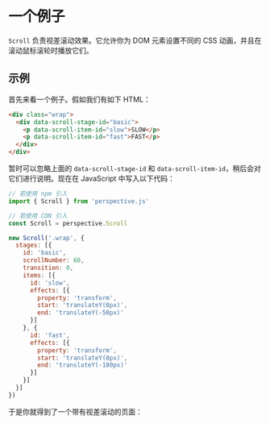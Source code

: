 # 一个例子

`Scroll` 负责视差滚动效果。它允许你为 DOM 元素设置不同的 CSS 动画，并且在滚动鼠标滚轮时播放它们。

## 示例
首先来看一个例子。假如我们有如下 HTML：

```html
<div class="wrap">
  <div data-scroll-stage-id="basic">
    <p data-scroll-item-id="slow">SLOW</p>
    <p data-scroll-item-id="fast">FAST</p>
  </div>
</div>
```

暂时可以忽略上面的 `data-scroll-stage-id` 和 `data-scroll-item-id`，稍后会对它们进行说明。现在在 JavaScript 中写入以下代码：

```javascript
// 若使用 npm 引入
import { Scroll } from 'perspective.js'

// 若使用 CDN 引入
const Scroll = perspective.Scroll

new Scroll('.wrap', {
  stages: [{
    id: 'basic',
    scrollNumber: 60,
    transition: 0,
    items: [{
      id: 'slow',
      effects: [{
        property: 'transform',
        start: 'translateY(0px)',
        end: 'translateY(-50px)'
      }]
    }, {
      id: 'fast',
      effects: [{
        property: 'transform',
        start: 'translateY(0px)',
        end: 'translateY(-180px)'
      }]
    }]
  }]
})
```

于是你就得到了一个带有视差滚动的页面：

<script async src="//jsfiddle.net/leopoldthecuber/tqeakbsm/embed/result/"></script>